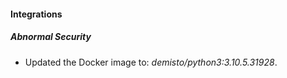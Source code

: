 #### Integrations
##### Abnormal Security
- Updated the Docker image to: *demisto/python3:3.10.5.31928*.
